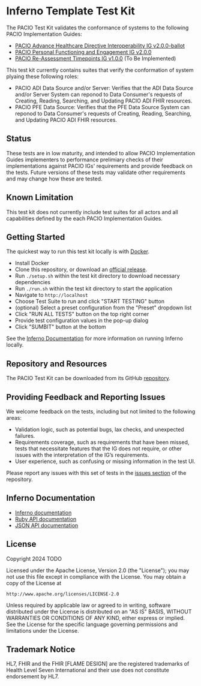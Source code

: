 # Inferno Template Test Kit

The PACIO Test Kit validates the conformance of systems to the following PACIO Implementation Guides:
- [PACIO Advance Healthcare Directive Interoperability IG v2.0.0-ballot](https://hl7.org/fhir/us/pacio-adi/2025Sep/)
- [PACIO Personal Functioning and Engagement IG v2.0.0](https://hl7.org/fhir/us/pacio-pfe/)
- [PACIO Re-Assessment Timepoints IG v1.0.0](https://hl7.org/fhir/us/pacio-rt/) (To Be Implemented)

This test kit currently contains suites that verify the conformation of system plyaing these following roles:
- PACIO ADI Data Source and/or Server: Verifies that the ADI Data Source and/or Server System can reponod to Data Consumer's requests of Creating, Reading, Searching, and Updating PACIO ADI FHIR resources.
- PACIO PFE Data Source: Verifies that the PFE Data Source System can reponod to Data Consumer's requests of Creating, Reading, Searching, and Updating PACIO ADI FHIR resources.

## Status

These tests are in low maturity, and intended to allow PACIO Implementation Guides implementers to performance prelimiary checks of their implementations against PACIO IGs' requirements and provide feedback on the tests. Future versions of these tests may validate other requirements and may change how these are tested.

## Known Limitation

This test kit does not currently include test suites for all actors and all capabilities defined by the each PACIO Implementation Guides.

## Getting Started

The quickest way to run this test kit locally is with [Docker](https://www.docker.com/).

- Install Docker
- Clone this repository, or download an [official release](/releases).
- Run `./setup.sh` within the test kit directory to download necessary dependencies
- Run `./run.sh` within the test kit directory to start the application
- Navigate to `http://localhost`
- Choose Test Suite to run and click "START TESTING" button
- (optional) Select a preset configuration from the "Preset" dropdown list
- Click "RUN ALL TESTS" button on the top right corner
- Provide test configuration values in the pop-up dialog
- Click "SUMBIT" button at the bottom

See the [Inferno Documentation](https://inferno-framework.github.io/docs/getting-started-users.html#running-an-existing-test-kit) for more information on running Inferno locally.

## Repository and Resources

The PACIO Test Kit can be downloaded from its GitHub [repository](https://github.com/paciowg/pacio-test-kit).

## Providing Feedback and Reporting Issues

We welcome feedback on the tests, including but not limited to the following areas:
- Validation logic, such as potential bugs, lax checks, and unexpected failures.
- Requirements coverage, such as requirements that have been missed, tests that necessitate features that the IG does not require, or other issues with the interpretation of the IG’s requirements.
- User experience, such as confusing or missing information in the test UI.

Please report any issues with this set of tests in the [issues section](https://github.com/paciowg/pacio-test-kit/issues) of the repository.

## Inferno Documentation
- [Inferno documentation](https://inferno-framework.github.io/docs/)
- [Ruby API documentation](https://inferno-framework.github.io/inferno-core/docs/)
- [JSON API documentation](https://inferno-framework.github.io/inferno-core/api-docs/)

## License
Copyright 2024 TODO

Licensed under the Apache License, Version 2.0 (the "License"); you may not use
this file except in compliance with the License. You may obtain a copy of the
License at
```
http://www.apache.org/licenses/LICENSE-2.0
```
Unless required by applicable law or agreed to in writing, software distributed
under the License is distributed on an "AS IS" BASIS, WITHOUT WARRANTIES OR
CONDITIONS OF ANY KIND, either express or implied. See the License for the
specific language governing permissions and limitations under the License.

## Trademark Notice

HL7, FHIR and the FHIR [FLAME DESIGN] are the registered trademarks of Health
Level Seven International and their use does not constitute endorsement by HL7.

